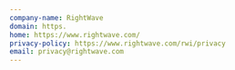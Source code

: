 ```yaml
---
company-name: RightWave
domain: https.
home: https://www.rightwave.com/
privacy-policy: https://www.rightwave.com/rwi/privacy
email: privacy@rightwave.com
---
```




